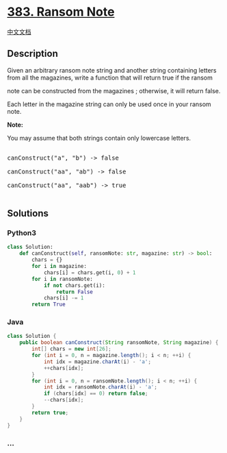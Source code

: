 # [383. Ransom Note](https://leetcode.com/problems/ransom-note)

[中文文档](/solution/0300-0399/0383.Ransom%20Note/README.md)

## Description

<p>

Given an arbitrary ransom note string and another string containing letters from all the magazines, write a function that will return true if the ransom

note can be constructed from the magazines ; otherwise, it will return false.

</p>

<p>

Each letter in the magazine string can only be used once in your ransom note.

</p>

<p><b>Note:</b><br />

You may assume that both strings contain only lowercase letters.

</p>

<pre>

canConstruct("a", "b") -> false

canConstruct("aa", "ab") -> false

canConstruct("aa", "aab") -> true

</pre>

## Solutions

<!-- tabs:start -->

### **Python3**

```python
class Solution:
    def canConstruct(self, ransomNote: str, magazine: str) -> bool:
        chars = {}
        for i in magazine:
            chars[i] = chars.get(i, 0) + 1
        for i in ransomNote:
            if not chars.get(i):
                return False
            chars[i] -= 1
        return True
```

### **Java**

```java
class Solution {
    public boolean canConstruct(String ransomNote, String magazine) {
        int[] chars = new int[26];
        for (int i = 0, n = magazine.length(); i < n; ++i) {
            int idx = magazine.charAt(i) - 'a';
            ++chars[idx];
        }
        for (int i = 0, n = ransomNote.length(); i < n; ++i) {
            int idx = ransomNote.charAt(i) - 'a';
            if (chars[idx] == 0) return false;
            --chars[idx];
        }
        return true;
    }
}
```

### **...**

```

```

<!-- tabs:end -->
